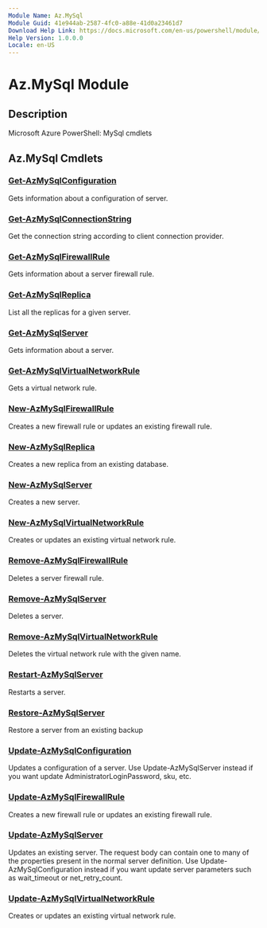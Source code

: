```yaml
---
Module Name: Az.MySql
Module Guid: 41e944ab-2587-4fc0-a88e-41d0a23461d7
Download Help Link: https://docs.microsoft.com/en-us/powershell/module/az.mysql
Help Version: 1.0.0.0
Locale: en-US
---
```


# Az.MySql Module
## Description
Microsoft Azure PowerShell: MySql cmdlets

## Az.MySql Cmdlets
### [Get-AzMySqlConfiguration](Get-AzMySqlConfiguration.md)
Gets information about a configuration of server.

### [Get-AzMySqlConnectionString](Get-AzMySqlConnectionString.md)
Get the connection string according to client connection provider.

### [Get-AzMySqlFirewallRule](Get-AzMySqlFirewallRule.md)
Gets information about a server firewall rule.

### [Get-AzMySqlReplica](Get-AzMySqlReplica.md)
List all the replicas for a given server.

### [Get-AzMySqlServer](Get-AzMySqlServer.md)
Gets information about a server.

### [Get-AzMySqlVirtualNetworkRule](Get-AzMySqlVirtualNetworkRule.md)
Gets a virtual network rule.

### [New-AzMySqlFirewallRule](New-AzMySqlFirewallRule.md)
Creates a new firewall rule or updates an existing firewall rule.

### [New-AzMySqlReplica](New-AzMySqlReplica.md)
Creates a new replica from an existing database.

### [New-AzMySqlServer](New-AzMySqlServer.md)
Creates a new server.

### [New-AzMySqlVirtualNetworkRule](New-AzMySqlVirtualNetworkRule.md)
Creates or updates an existing virtual network rule.

### [Remove-AzMySqlFirewallRule](Remove-AzMySqlFirewallRule.md)
Deletes a server firewall rule.

### [Remove-AzMySqlServer](Remove-AzMySqlServer.md)
Deletes a server.

### [Remove-AzMySqlVirtualNetworkRule](Remove-AzMySqlVirtualNetworkRule.md)
Deletes the virtual network rule with the given name.

### [Restart-AzMySqlServer](Restart-AzMySqlServer.md)
Restarts a server.

### [Restore-AzMySqlServer](Restore-AzMySqlServer.md)
Restore a server from an existing backup

### [Update-AzMySqlConfiguration](Update-AzMySqlConfiguration.md)
Updates a configuration of a server.
Use Update-AzMySqlServer instead if you want update AdministratorLoginPassword, sku, etc.

### [Update-AzMySqlFirewallRule](Update-AzMySqlFirewallRule.md)
Creates a new firewall rule or updates an existing firewall rule.

### [Update-AzMySqlServer](Update-AzMySqlServer.md)
Updates an existing server.
The request body can contain one to many of the properties present in the normal server definition.
Use Update-AzMySqlConfiguration instead if you want update server parameters such as wait_timeout or net_retry_count.

### [Update-AzMySqlVirtualNetworkRule](Update-AzMySqlVirtualNetworkRule.md)
Creates or updates an existing virtual network rule.

